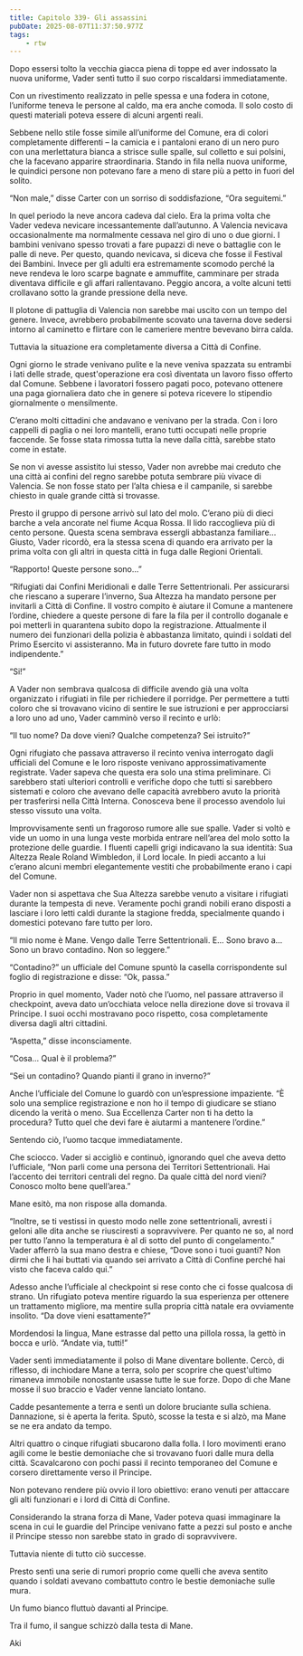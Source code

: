 ```yaml
---
title: Capitolo 339- Gli assassini
pubDate: 2025-08-07T11:37:50.977Z
tags:
    - rtw
---
```







 


Dopo essersi tolto la vecchia giacca piena di toppe ed aver indossato la nuova uniforme, Vader sentì tutto il suo corpo riscaldarsi immediatamente.


Con un rivestimento realizzato in pelle spessa e una fodera in cotone, l’uniforme teneva le persone al caldo, ma era anche comoda. Il solo costo di questi materiali poteva essere di alcuni argenti reali.


Sebbene nello stile fosse simile all’uniforme del Comune, era di colori completamente differenti – la camicia e i pantaloni erano di un nero puro con una merlettatura bianca a strisce sulle spalle, sul colletto e sui polsini, che la facevano apparire straordinaria. Stando in fila nella nuova uniforme, le quindici persone non potevano fare a meno di stare più a petto in fuori del solito.


“Non male,” disse Carter con un sorriso di soddisfazione, “Ora seguitemi.”


In quel periodo la neve ancora cadeva dal cielo. Era la prima volta che Vader vedeva nevicare incessantemente dall’autunno. A Valencia nevicava occasionalmente ma normalmente cessava nel giro di uno o due giorni. I bambini venivano spesso trovati a fare pupazzi di neve o battaglie con le palle di neve. Per questo, quando nevicava, si diceva che fosse il Festival dei Bambini. Invece per gli adulti era estremamente scomodo perché la neve rendeva le loro scarpe bagnate e ammuffite, camminare per strada diventava difficile e gli affari rallentavano. Peggio ancora, a volte alcuni tetti crollavano sotto la grande pressione della neve.


Il plotone di pattuglia di Valencia non sarebbe mai uscito con un tempo del genere. Invece, avrebbero probabilmente scovato una taverna dove sedersi intorno al caminetto e flirtare con le cameriere mentre bevevano birra calda.


Tuttavia la situazione era completamente diversa a Città di Confine.


Ogni giorno le strade venivano pulite e la neve veniva spazzata su entrambi i lati delle strade, quest'operazione era così diventata un lavoro fisso offerto dal Comune. Sebbene i lavoratori fossero pagati poco, potevano ottenere una paga giornaliera dato che in genere si poteva ricevere lo stipendio giornalmente o mensilmente.


C’erano molti cittadini che andavano e venivano per la strada. Con i loro cappelli di paglia o nei loro mantelli, erano tutti occupati nelle proprie faccende. Se fosse stata rimossa tutta la neve dalla città, sarebbe stato come in estate.


Se non vi avesse assistito lui stesso, Vader non avrebbe mai creduto che una città ai confini del regno sarebbe potuta sembrare più vivace di Valencia. Se non fosse stato per l’alta chiesa e il campanile, si sarebbe chiesto in quale grande città si trovasse.


Presto il gruppo di persone arrivò sul lato del molo. C’erano più di dieci barche a vela ancorate nel fiume Acqua Rossa. Il lido raccoglieva più di cento persone. Questa scena sembrava essergli abbastanza familiare… Giusto, Vader ricordò, era la stessa scena di quando era arrivato per la prima volta con gli altri in questa città in fuga dalle Regioni Orientali.


“Rapporto! Queste persone sono…”


“Rifugiati dai Confini Meridionali e dalle Terre Settentrionali. Per assicurarsi che riescano a superare l’inverno, Sua Altezza ha mandato persone per invitarli a Città di Confine. Il vostro compito è aiutare il Comune a mantenere l’ordine, chiedere a queste persone di fare la fila per il controllo doganale e poi metterli in quarantena subito dopo la registrazione. Attualmente il numero dei funzionari della polizia è abbastanza limitato, quindi i soldati del Primo Esercito vi assisteranno. Ma in futuro dovrete fare tutto in modo indipendente.”


“Si!”


A Vader non sembrava qualcosa di difficile avendo già una volta organizzato i rifugiati in file per richiedere il porridge. Per permettere a tutti coloro che si trovavano vicino di sentire le sue istruzioni e per approcciarsi a loro uno ad uno, Vader camminò verso il recinto e urlò:


“Il tuo nome? Da dove vieni? Qualche competenza? Sei istruito?”


Ogni rifugiato che passava attraverso il recinto veniva interrogato dagli ufficiali del Comune e le loro risposte venivano approssimativamente registrate. Vader sapeva che questa era solo una stima preliminare. Ci sarebbero stati ulteriori controlli e verifiche dopo che tutti si sarebbero sistemati e coloro che avevano delle capacità avrebbero avuto la priorità per trasferirsi nella Città Interna. Conosceva bene il processo avendolo lui stesso vissuto una volta.


Improvvisamente sentì un fragoroso rumore alle sue spalle. Vader si voltò e vide un uomo in una lunga veste morbida entrare nell’area del molo sotto la protezione delle guardie. I fluenti capelli grigi indicavano la sua identità: Sua Altezza Reale Roland Wimbledon, il Lord locale. In piedi accanto a lui c’erano alcuni membri elegantemente vestiti che probabilmente erano i capi del Comune.


Vader non si aspettava che Sua Altezza sarebbe venuto a visitare i rifugiati durante la tempesta di neve. Veramente pochi grandi nobili erano disposti a lasciare i loro letti caldi durante la stagione fredda, specialmente quando i domestici potevano fare tutto per loro.


“Il mio nome è Mane. Vengo dalle Terre Settentrionali. E… Sono bravo a… Sono un bravo contadino. Non so leggere.”


“Contadino?” un ufficiale del Comune spuntò la casella corrispondente sul foglio di registrazione e disse: “Ok, passa.”


Proprio in quel momento, Vader notò che l’uomo, nel passare attraverso il checkpoint, aveva dato un’occhiata veloce nella direzione dove si trovava il Principe. I suoi occhi mostravano poco rispetto, cosa completamente diversa dagli altri cittadini.


“Aspetta,” disse inconsciamente.


“Cosa… Qual è il problema?”


“Sei un contadino? Quando pianti il grano in inverno?”


Anche l’ufficiale del Comune lo guardò con un’espressione impaziente. “È solo una semplice registrazione e non ho il tempo di giudicare se stiano dicendo la verità o meno. Sua Eccellenza Carter non ti ha detto la procedura? Tutto quel che devi fare è aiutarmi a mantenere l’ordine.”


Sentendo ciò, l’uomo tacque immediatamente.


Che sciocco. Vader si accigliò e continuò, ignorando quel che aveva detto l’ufficiale, “Non parli come una persona dei Territori Settentrionali. Hai l’accento dei territori centrali del regno. Da quale città del nord vieni? Conosco molto bene quell’area.”


Mane esitò, ma non rispose alla domanda.


“Inoltre, se ti vestissi in questo modo nelle zone settentrionali, avresti i geloni alle dita anche se riusciresti a sopravvivere. Per quanto ne so, al nord per tutto l’anno la temperatura è al di sotto del punto di congelamento.” Vader afferrò la sua mano destra e chiese, “Dove sono i tuoi guanti? Non dirmi che li hai buttati via quando sei arrivato a Città di Confine perché hai visto che faceva caldo qui.”


Adesso anche l’ufficiale al checkpoint si rese conto che ci fosse qualcosa di strano. Un rifugiato poteva mentire riguardo la sua esperienza per ottenere un trattamento migliore, ma mentire sulla propria città natale era ovviamente insolito. “Da dove vieni esattamente?”


Mordendosi la lingua, Mane estrasse dal petto una pillola rossa, la gettò in bocca e urlò. “Andate via, tutti!”


Vader sentì immediatamente il polso di Mane diventare bollente. Cercò, di riflesso, di inchiodare Mane a terra, solo per scoprire che quest'ultimo rimaneva immobile nonostante usasse tutte le sue forze. Dopo di che Mane mosse il suo braccio e Vader venne lanciato lontano.


Cadde pesantemente a terra e sentì un dolore bruciante sulla schiena. Dannazione, si è aperta la ferita. Sputò, scosse la testa e si alzò, ma Mane se ne era andato da tempo.


Altri quattro o cinque rifugiati sbucarono dalla folla. I loro movimenti erano agili come le bestie demoniache che si trovavano fuori dalle mura della città. Scavalcarono con pochi passi il recinto temporaneo del Comune e corsero direttamente verso il Principe.


Non potevano rendere più ovvio il loro obiettivo: erano venuti per attaccare gli alti funzionari e i lord di Città di Confine.


Considerando la strana forza di Mane, Vader poteva quasi immaginare la scena in cui le guardie del Principe venivano fatte a pezzi sul posto e anche il Principe stesso non sarebbe stato in grado di sopravvivere.


Tuttavia niente di tutto ciò successe.


Presto sentì una serie di rumori proprio come quelli che aveva sentito quando i soldati avevano combattuto contro le bestie demoniache sulle mura.


Un fumo bianco fluttuò davanti al Principe.


Tra il fumo, il sangue schizzò dalla testa di Mane.






Aki 












                                


                                




